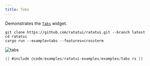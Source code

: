 ```yaml
---
title: Tabs
---
```


Demonstrates the [`Tabs`](https://docs.rs/ratatui/latest/ratatui/widgets/struct.Tabs.html) widget.

```shell title=run example
git clone https://github.com/ratatui/ratatui.git --branch latest
cd ratatui
cargo run --example=tabs --features=crossterm
```

![tabs](tabs.gif)

```rust title=tabs.rs
{{ #include @code/examples/ratatui-examples/examples/tabs.rs }}
```
